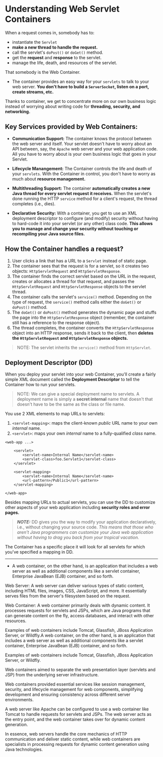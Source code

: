 # Understanding Web Servlet Containers

When a request comes in, somebody has to:

- instantiate the `Servlet`
- **make a new thread to handle the request.**
- call the servlet's `doPost()` or `doGet()` method.
- get the **request** and **response** to the servlet.
- manage the life, death, and resources of the servlet.

That somebody is the Web Container.

- The container provides an easy way for your `servlets` to talk to your web server. **You don't have to build a `ServerSocket`, listen on a port, create streams, etc.**

Thanks to container, we get to concentrate more on our own business logic instead of worrying about writing code for **threading, security, and networking.**

## Key Services provided by Web Containers:

- **Communication Support:** The container knows the protocol between the web server and itself. Your servlet doesn't have to worry about an API between, say, the `Apache` web server and your web application code. All you have to worry about is your own business logic that goes in your Servlet.

- **Lifecycle Manangement:** The Container controls the life and death of your `servlets`. With the Container in control, you don't have to worry as much about **resource management.**

- **Multithreading Support:** The container **automatically creates a new Java thread for every servlet request it receives.** When the servlet's done running the HTTP `service` method for a client's request, the thread completes (i.e., dies).

- **Declarative Security:** With a container, you get to use an XML deployment descriptor to configure (and modify) security without having to hard-code it into your servlet (or any other) class code. **This allows you to manage and change your security without touching or recompiling your Java source files.**

## How the Container handles a request?

1. User clicks a link that has a URL to a `Servlet` instead of static page.
2. The container sees that the request is for a servlet, so it creates two objects: `HttpServletRequest` and `HttpServletResponse`.
3. The container finds the correct servlet based on the URL in the request, creates or allocates a thread for that request, and passes the `HttpServletRequest` and `HttpServletResponse` objects to the servlet thread.
4. The container calls the servlet's `service()` method. Depending on the type of request, the `service()` method calls either the `doGet()` or `doPost()` method.
5. The `doGet()` or `doPost()` method generates the dynamic page and stuffs the page into the `HttpServletResponse` object (remember, the container still has a reference to the response object).
6. The thread completes, the container converts the `HttpServletResponse` object into an HTTP response, sends it back to the client, then **deletes the `HttpServletRequest` and `HttpServletResponse` objects.**

> NOTE: The servlet inherits the `service()` method from `HttpServlet`.

## Deployment Descriptor (DD)

When you deploy your servlet into your web Container, you'll create a fairly simple XML document called the **Deployment Descriptor** to tell the Container how to run your servlets.

> NOTE: We can give a special deployment name to servlets. A deployment name is simply a **secret internal** name that doesn't that doesn't have to be the same as the class or file name.

You use 2 XML elements to map URLs to servlets:

1. `<servlet-mapping>`: maps the client-known _public_ URL name to your own _internal_ name.
2. `<servlet>`: maps your own _internal_ name to a fully-qualified _class_ name.

```
<web-app ...>

    <servlet>
        <servlet-name>Internal Name</servlet-name>
        <servlet-class>foo.Servlet1</servlet-class>
    </servlet>

    <servlet-mapping>
        <servlet-name>Internal Name</servlet-name>
        <url-pattern>/Public1</url-pattern>
    </servlet-mapping>

</web-app>
```

Besides mapping URLs to actual servlets, you can use the DD to customize other aspects of your web application including **security roles and error pages.**

> **_NOTE:_** DD gives you the way to modify your application declaratively, i.e., without changing your source code. _This means that those who aren't Java programmers can customize your Java web application without having to drag you back from your tropical vacation._

The Container has a specific place it will look for all servlets for which you've specified a mapping in DD.

---

- A web container, on the other hand, is an application that includes a web server as well as additional components like a servlet container, Enterprise JavaBean (EJB) container, and so forth.

Web Server: A web server can deliver various types of static content, including HTML files, images, CSS, JavaScript, and more. It essentially serves files from the server's filesystem based on the request.

Web Container: A web container primarily deals with dynamic content. It processes requests for servlets and JSPs, which are Java programs that can generate content on the fly, access databases, and interact with other resources.

Examples of web containers include Tomcat, Glassfish, JBoss Application Server, or Wildfly.A web container, on the other hand, is an application that includes a web server as well as additional components like a servlet container, Enterprise JavaBean (EJB) container, and so forth.

Examples of web containers include Tomcat, Glassfish, JBoss Application Server, or Wildfly.

Web containers aimed to separate the web presentation layer (servlets and JSP) from the underlying server infrastructure.

Web containers provided essential services like session management, security, and lifecycle management for web components, simplifying development and ensuring consistency across different server environments.

A web server like Apache can be configured to use a web container like Tomcat to handle requests for servlets and JSPs. The web server acts as the entry point, and the web container takes over for dynamic content generation.

In essence, web servers handle the core mechanics of HTTP communication and deliver static content, while web containers are specialists in processing requests for dynamic content generation using Java technologies.
